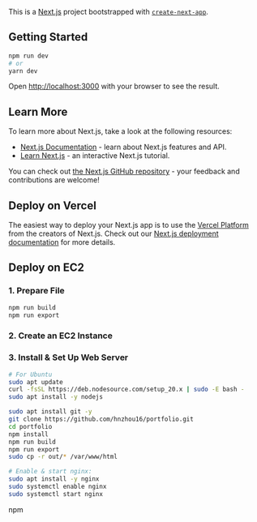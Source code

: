 This is a [Next.js](https://nextjs.org) project bootstrapped with [`create-next-app`](https://nextjs.org/docs/app/api-reference/cli/create-next-app).

## Getting Started
```bash
npm run dev
# or
yarn dev
```
Open [http://localhost:3000](http://localhost:3000) with your browser to see the result.


## Learn More
To learn more about Next.js, take a look at the following resources:

- [Next.js Documentation](https://nextjs.org/docs) - learn about Next.js features and API.
- [Learn Next.js](https://nextjs.org/learn) - an interactive Next.js tutorial.

You can check out [the Next.js GitHub repository](https://github.com/vercel/next.js) - your feedback and contributions are welcome!

## Deploy on Vercel
The easiest way to deploy your Next.js app is to use the [Vercel Platform](https://vercel.com/new?utm_medium=default-template&filter=next.js&utm_source=create-next-app&utm_campaign=create-next-app-readme) from the creators of Next.js.
Check out our [Next.js deployment documentation](https://nextjs.org/docs/app/building-your-application/deploying) for more details.

## Deploy on EC2
### 1. Prepare File
```bash
npm run build
npm run export
```

### 2. Create an EC2 Instance

### 3. Install & Set Up Web Server
```bash
# For Ubuntu
sudo apt update
curl -fsSL https://deb.nodesource.com/setup_20.x | sudo -E bash -
sudo apt install -y nodejs

sudo apt install git -y
git clone https://github.com/hnzhou16/portfolio.git
cd portfolio
npm install
npm run build
npm run export
sudo cp -r out/* /var/www/html

# Enable & start nginx:
sudo apt install -y nginx
sudo systemctl enable nginx
sudo systemctl start nginx
```
npm